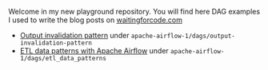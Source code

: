 Welcome in my new playground repository. You will find here DAG examples I used to write the blog posts on [waitingforcode.com](https://www.waitingforcode.com)

* [Output invalidation pattern](https://www.waitingforcode.com/data-engineering-patterns/output-invalidation-pattern/read) under `apache-airflow-1/dags/output-invalidation-pattern`
* [ETL data patterns with Apache Airflow](https://www.waitingforcode.com/data-engineering-patterns/etll-data-patterns-apache-airflow/read) under `apache-airflow-1/dags/etl_data_patterns`
